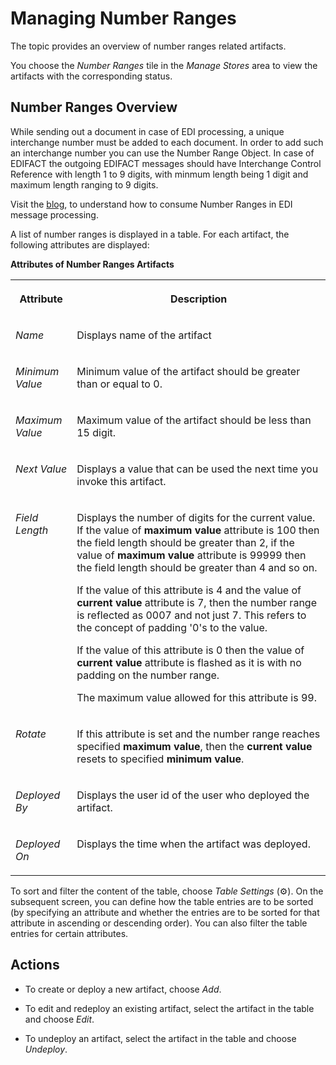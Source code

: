 <!-- loiob6e17fa17a70491da4a54216db298f84 -->

<link rel="stylesheet" type="text/css" href="../css/sap-icons.css"/>

# Managing Number Ranges

The topic provides an overview of number ranges related artifacts.

You choose the *Number Ranges* tile in the *Manage Stores* area to view the artifacts with the corresponding status.



## Number Ranges Overview

While sending out a document in case of EDI processing, a unique interchange number must be added to each document. In order to add such an interchange number you can use the Number Range Object. In case of EDIFACT the outgoing EDIFACT messages should have Interchange Control Reference with length 1 to 9 digits, with minmum length being 1 digit and maximum length ranging to 9 digits.

Visit the [blog](https://blogs.sap.com/2018/06/26/cloud-integration-working-with-number-ranges/), to understand how to consume Number Ranges in EDI message processing.

A list of number ranges is displayed in a table. For each artifact, the following attributes are displayed:

**Attributes of Number Ranges Artifacts**


<table>
<tr>
<th valign="top">

Attribute



</th>
<th valign="top">

Description



</th>
</tr>
<tr>
<td valign="top">

*Name* 



</td>
<td valign="top">

Displays name of the artifact



</td>
</tr>
<tr>
<td valign="top">

*Minimum Value* 



</td>
<td valign="top">

Minimum value of the artifact should be greater than or equal to 0.



</td>
</tr>
<tr>
<td valign="top">

*Maximum Value* 



</td>
<td valign="top">

Maximum value of the artifact should be less than 15 digit.



</td>
</tr>
<tr>
<td valign="top">

*Next Value* 



</td>
<td valign="top">

Displays a value that can be used the next time you invoke this artifact.



</td>
</tr>
<tr>
<td valign="top">

*Field Length* 



</td>
<td valign="top">

Displays the number of digits for the current value. If the value of **maximum value** attribute is 100 then the field length should be greater than 2, if the value of **maximum value** attribute is 99999 then the field length should be greater than 4 and so on.

If the value of this attribute is 4 and the value of **current value** attribute is 7, then the number range is reflected as 0007 and not just 7. This refers to the concept of padding '0's to the value.

If the value of this attribute is 0 then the value of **current value** attribute is flashed as it is with no padding on the number range.

The maximum value allowed for this attribute is 99.



</td>
</tr>
<tr>
<td valign="top">

*Rotate* 



</td>
<td valign="top">

If this attribute is set and the number range reaches specified **maximum value**, then the **current value** resets to specified **minimum value**.



</td>
</tr>
<tr>
<td valign="top">

*Deployed By* 



</td>
<td valign="top">

Displays the user id of the user who deployed the artifact.



</td>
</tr>
<tr>
<td valign="top">

*Deployed On* 



</td>
<td valign="top">

Displays the time when the artifact was deployed.



</td>
</tr>
</table>

To sort and filter the content of the table, choose *Table Settings* \(:gear:\). On the subsequent screen, you can define how the table entries are to be sorted \(by specifying an attribute and whether the entries are to be sorted for that attribute in ascending or descending order\). You can also filter the table entries for certain attributes.



## Actions

-   To create or deploy a new artifact, choose *Add*.

-   To edit and redeploy an existing artifact, select the artifact in the table and choose *Edit*.

-   To undeploy an artifact, select the artifact in the table and choose *Undeploy*.


